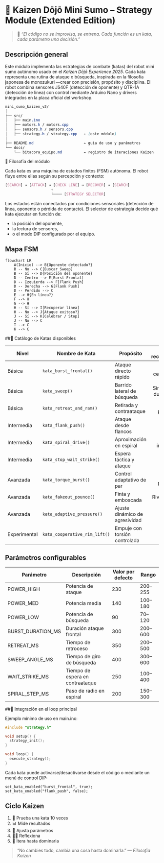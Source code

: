 # 🥋 Kaizen Dōjō Mini Sumo – Strategy Module (Extended Edition)
> 💭 *“El código no se improvisa, se entrena. Cada función es un kata, cada parámetro una decisión.”*  

## Descripción general
Este módulo implementa las estrategias de combate (katas) del robot mini sumo autónomo usado en el *Kaizen Dōjō Experience 2025*.
Cada kata representa una rutina de ataque o búsqueda, inspirada en la filosofía japonesa de monozukuri —crear con precisión, propósito y disciplina.
El robot combina sensores JS40F (detección de oponente) y QTR-1A (detección de línea) con control mediante Arduino Nano y drivers integrados en la placa oficial del workshop.

```css
mini_sumo_kaizen_v2/
│
├── src/
│   ├── main.ino
│   ├── motors.h / motors.cpp
│   ├── sensors.h / sensors.cpp
│   ├── strategy.h / strategy.cpp   ← (este módulo)
│
├── README.md                       ← guía de uso y parámetros
└── docs/
    └── bitacora_equipo.md          ← registro de iteraciones Kaizen
```
🧠 Filosofía del módulo

Cada kata es una máquina de estados finitos (FSM) autónoma.
El robot fluye entre ellas según su percepción y contexto:
```css
[SEARCH] → [ATTACK] → [CHECK LINE] → [RECOVER] → [SEARCH]
                     ↑
                     └──── [STRATEGY SELECTOR]
```

Los estados están conectados por condiciones sensoriales (detección de línea, oponente o pérdida de contacto).
El selector de estrategia decide qué kata ejecutar en función de:
- la posición del oponente,
- la lectura de sensores,
- o el modo DIP configurado por el equipo.


## Mapa FSM
```mermaid
flowchart LR
    A(Inicio) --> B{Oponente detectado?}
    B -- No --> C[Buscar_Sweep]
    B -- Sí --> D{Posición del oponente}
    D -- Centro --> E[Burst Frontal]
    D -- Izquierda --> F[Flank Push]
    D -- Derecha --> G[Flank Push]
    D -- Perdido --> C
    E --> H{En línea?}
    F --> H
    G --> H
    H -- Sí --> I[Recuperar línea]
    H -- No --> J{Ataque exitoso?}
    J -- Sí --> K[Celebrar / Stop]
    J -- No --> C
    I --> C
    K --> C
```

##🥋 Catálogo de Katas disponibles

| Nivel        | Nombre de Kata                         | Propósito                                   | Activación recomendada         |
|--------------|----------------------------------------|---------------------------------------------|-------------------------------:|
| Básica       | `kata_burst_frontal()`                 | Ataque directo rápido                       | Detección central activa      |
| Básica       | `kata_sweep()`                         | Barrido lateral de búsqueda                 | Sin detección durante > 1 s   |
| Básica       | `kata_retreat_and_ram()`               | Retirada y contraataque                     | Contacto prolongado           |
| Intermedia   | `kata_flank_push()`                    | Ataque desde flancos                        | Detección lateral             |
| Intermedia   | `kata_spiral_drive()`                  | Aproximación en espiral                     | Detección intermitente        |
| Intermedia   | `kata_stop_wait_strike()`              | Espera táctica y ataque                     | Rival impulsivo               |
| Avanzada     | `kata_torque_burst()`                  | Control adaptativo de par                   | Combate prolongado            |
| Avanzada     | `kata_fakeout_pounce()`                | Finta y emboscada                           | Rival agresivo                |
| Avanzada     | `kata_adaptive_pressure()`             | Ajuste dinámico de agresividad              | Combates extensos             |
| Experimental | `kata_cooperative_rim_lift()`          | Empuje con torsión controlada               | —                             |


## Parámetros configurables
| Parámetro | Descripción | Valor por defecto | Rango |
|------------|-------------|------------------|--------|
| POWER_HIGH | Potencia de ataque | 230 | 200–255 |
| POWER_MED | Potencia media | 140 | 100–180 |
| POWER_LOW | Potencia de búsqueda | 90 | 70–120 |
| BURST_DURATION_MS | Duración ataque frontal | 300 | 200–600 |
| RETREAT_MS | Tiempo de retroceso | 350 | 200–500 |
| SWEEP_ANGLE_MS | Tiempo de giro de búsqueda | 400 | 300–600 |
| WAIT_STRIKE_MS | Tiempo de espera en contraataque | 250 | 100–400 |
| SPIRAL_STEP_MS | Paso de radio en espiral | 200 | 150–300 |

##🧩 Integración en el loop principal

Ejemplo mínimo de uso en main.ino:
```cpp
#include "strategy.h"

void setup() {
  strategy_init();
}

void loop() {
  execute_strategy();
}
```


Cada kata puede activarse/desactivarse desde el código o mediante un menú de control DIP:
```
set_kata_enabled("burst_frontal", true);
set_kata_enabled("flank_push", false);
```

## Ciclo Kaizen
1. 🧪 Prueba una kata 10 veces  
2. 📊 Mide resultados  
3. 🔧 Ajusta parámetros  
4. 🧘‍♂️ Reflexiona  
5. 🔁 Itera hasta dominarla

> “No cambies todo, cambia una cosa hasta dominarla.” — *Filosofía Kaizen*


